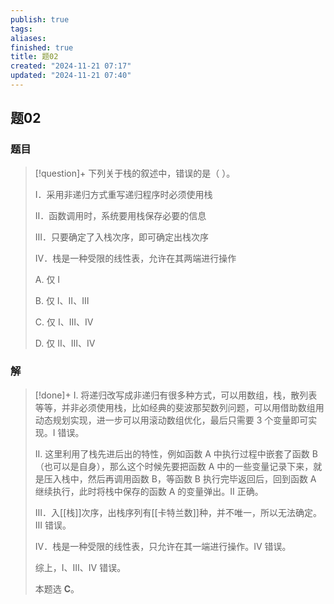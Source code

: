 ```yaml
---
publish: true
tags: 
aliases: 
finished: true
title: 题02
created: "2024-11-21 07:17"
updated: "2024-11-21 07:40"
---
```

## 题02
### 题目
> [!question]+
> 下列关于栈的叙述中，错误的是（ ）。
> 
> Ⅰ．采用非递归方式重写递归程序时必须使用栈
> 
> Ⅱ．函数调用时，系统要用栈保存必要的信息
> 
> Ⅲ．只要确定了入栈次序，即可确定出栈次序
> 
> Ⅳ．栈是一种受限的线性表，允许在其两端进行操作
> 
> A. 仅 Ⅰ
> 
> B. 仅 Ⅰ、Ⅱ、Ⅲ
> 
> C. 仅 Ⅰ、Ⅲ、Ⅳ
> 
> D. 仅 Ⅱ、Ⅲ、Ⅳ
### 解
> [!done]+
> I. 将递归改写成非递归有很多种方式，可以用数组，栈，散列表等等，并非必须使用栈，比如经典的斐波那契数列问题，可以用借助数组用动态规划实现，进一步可以用滚动数组优化，最后只需要 3 个变量即可实现。I 错误。
> 
> II. 这里利用了栈先进后出的特性，例如函数 A 中执行过程中嵌套了函数 B（也可以是自身），那么这个时候先要把函数 A 中的一些变量记录下来，就是压入栈中，然后再调用函数 B，等函数 B 执行完毕返回后，回到函数 A 继续执行，此时将栈中保存的函数 A 的变量弹出。II 正确。
> 
> Ⅲ．入[[栈]]次序，出栈序列有[[卡特兰数]]种，并不唯一，所以无法确定。Ⅲ 错误。
> 
> Ⅳ．栈是一种受限的线性表，只允许在其一端进行操作。Ⅳ 错误。
> 
> 综上，Ⅰ、Ⅲ、Ⅳ 错误。
> 
> 本题选 **C**。